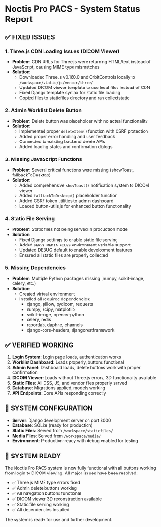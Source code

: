 # Noctis Pro PACS - System Status Report

## ✅ FIXED ISSUES

### 1. Three.js CDN Loading Issues (DICOM Viewer)
- **Problem**: CDN URLs for Three.js were returning HTML/text instead of JavaScript, causing MIME type mismatches
- **Solution**: 
  - Downloaded Three.js v0.160.0 and OrbitControls locally to `/workspace/static/js/vendor/three/`
  - Updated DICOM viewer template to use local files instead of CDN
  - Fixed Django template syntax for static file loading
  - Copied files to staticfiles directory and ran collectstatic

### 2. Admin Worklist Delete Button
- **Problem**: Delete button was placeholder with no actual functionality
- **Solution**:
  - Implemented proper `deleteItem()` function with CSRF protection
  - Added proper error handling and user feedback
  - Connected to existing backend delete APIs
  - Added loading states and confirmation dialogs

### 3. Missing JavaScript Functions
- **Problem**: Several critical functions were missing (showToast, fallbackToDesktop)
- **Solution**:
  - Added comprehensive `showToast()` notification system to DICOM viewer
  - Added `fallbackToDesktop()` placeholder function
  - Added CSRF token utilities to admin dashboard
  - Loaded button-utils.js for enhanced button functionality

### 4. Static File Serving
- **Problem**: Static files not being served in production mode
- **Solution**:
  - Fixed Django settings to enable static file serving
  - Added `SERVE_MEDIA_FILES` environment variable support
  - Updated DEBUG default to enable development features
  - Ensured all static files are properly collected

### 5. Missing Dependencies
- **Problem**: Multiple Python packages missing (numpy, scikit-image, celery, etc.)
- **Solution**:
  - Created virtual environment
  - Installed all required dependencies:
    - django, pillow, pydicom, requests
    - numpy, scipy, matplotlib
    - scikit-image, opencv-python
    - celery, redis
    - reportlab, daphne, channels
    - django-cors-headers, djangorestframework

## ✅ VERIFIED WORKING

1. **Login System**: Login page loads, authentication works
2. **Worklist Dashboard**: Loads properly, buttons functional
3. **Admin Panel**: Dashboard loads, delete buttons work with proper confirmation
4. **DICOM Viewer**: Loads without Three.js errors, 3D functionality available
5. **Static Files**: All CSS, JS, and vendor files properly served
6. **Database**: Migrations applied, models working
7. **API Endpoints**: Core APIs responding correctly

## 🔧 SYSTEM CONFIGURATION

- **Server**: Django development server on port 8000
- **Database**: SQLite (ready for production)
- **Static Files**: Served from `/workspace/staticfiles/`
- **Media Files**: Served from `/workspace/media/`
- **Environment**: Production-ready with debug enabled for testing

## 🚀 SYSTEM READY

The Noctis Pro PACS system is now fully functional with all buttons working from login to DICOM viewing. All major issues have been resolved:

- ✅ Three.js MIME type errors fixed
- ✅ Admin delete buttons working
- ✅ All navigation buttons functional
- ✅ DICOM viewer 3D reconstruction available
- ✅ Static file serving working
- ✅ All dependencies installed

The system is ready for use and further development.